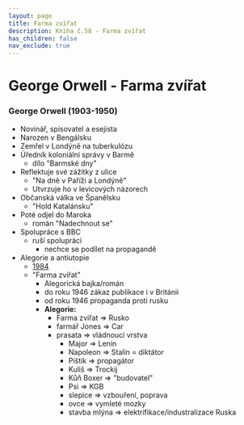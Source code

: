 ```yaml
---
layout: page
title: Farma zvířat
description: Kniha č.58 - Farma zvířat
has_children: false
nav_exclude: true
---
```

# George Orwell - Farma zvířat

### George Orwell (1903-1950)
- Novinář, spisovatel a esejista
- Narozen v Bengálsku
- Zemřel v Londýně na tuberkulózu
- Úředník koloniální správy v Barmě
    - dílo "Barmské dny"
- Reflektuje své zážitky z ulice
    - "Na dně v Paříži a Londýně"
    - Utvrzuje ho v levicových názorech
- Občanská válka ve Španělsku
    - "Hold Katalánsku"
- Poté odjel do Maroka
    - román "Nadechnout se"
- Spolupráce s BBC
    - ruší spolupráci
        - nechce se podílet na propagandě
- Alegorie a antiutopie
    - [1984](/maturitka/maturita/ustni/cej/rozbory/57_r1984/)
    - "Farma zvířat"
        - Alegorická bajka/román
        - do roku 1946 zákaz publikace i v Británii
        - od roku 1946 propaganda proti rusku
        - **Alegorie:**
            - Farma zvířat => Rusko
            - farmář Jones => Car
            - prasata => vládnoucí vrstva
                - Major => Lenin
                - Napoleon => Stalin = diktátor
                - Pištík => propagátor
                - Kuliš => Trockij
                - Kůň Boxer => "budovatel"
                - Psi => KGB
                - slepice => vzbouření, poprava
                - ovce => vymleté mozky
                - stavba mlýna => elektrifikace/industralizace Ruska
    
